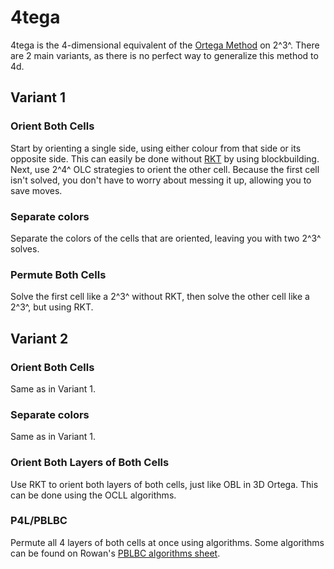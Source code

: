 # 4tega

4tega is the 4-dimensional equivalent of the [Ortega Method](https://www.speedsolving.com/wiki/index.php/Ortega_Method) on 2^3^. There are 2 main variants, as there is no perfect way to generalize this method to 4d.

## Variant 1

### Orient Both Cells
Start by orienting a single side, using either colour from that side or its opposite side. This can easily be done without [RKT](/techniques/rkt.md) by using blockbuilding. Next, use 2^4^ OLC strategies to orient the other cell. Because the first cell isn't solved, you don't have to worry about messing it up, allowing you to save moves.

### Separate colors
Separate the colors of the cells that are oriented, leaving you with two 2^3^ solves.

### Permute Both Cells
Solve the first cell like a 2^3^ without RKT, then solve the other cell like a 2^3^, but using RKT.

## Variant 2

### Orient Both Cells
Same as in Variant 1.

### Separate colors
Same as in Variant 1.

### Orient Both Layers of Both Cells
Use RKT to orient both layers of both cells, just like OBL in 3D Ortega. This can be done using the OCLL algorithms.

### P4L/PBLBC
Permute all 4 layers of both cells at once using algorithms. Some algorithms can be found on Rowan's [PBLBC algorithms sheet](https://docs.google.com/document/d/12CriaqJ1dYtAMpeY3c0dyLSCG9j37DEPKRWr4cl5i9U/edit?usp=sharing).
